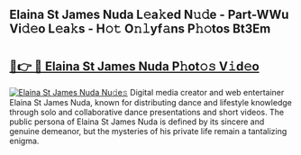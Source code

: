 ## Elaina St James Nuda L𝚎a𝚔ed N𝚞𝚍e - Part-WWu Vi𝚍𝚎o L𝚎a𝚔s - H𝚘𝚝 O𝚗𝚕yf𝚊ns P𝚑𝚘tos Bt3Em

# <h2><a href="http://kf0w0u.oniu.top/?m=Elaina+St+James+Nuda">🔗👉 🔴 Elaina St James Nuda P𝚑ot𝚘𝚜 V𝚒d𝚎o</a></h2>

[![Elaina St James Nuda Nu𝚍e𝚜](https://i.imgur.com/0qMVB7G.gif)](http://kf0w0u.oniu.top/?m=Elaina+St+James+Nuda)
Digital media creator and web entertainer Elaina St James Nuda, known for distributing dance and lifestyle knowledge through solo and collaborative dance presentations and short videos. The public persona of Elaina St James Nuda is defined by its sincere and genuine demeanor, but the mysteries of his private life remain a tantalizing enigma.  
